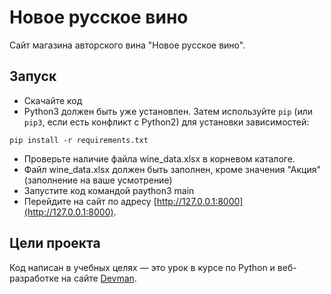 # Новое русское вино

Сайт магазина авторского вина "Новое русское вино".

## Запуск

- Скачайте код
- Python3 должен быть уже установлен. 
Затем используйте `pip` (или `pip3`, если есть конфликт с Python2) для установки зависимостей:
```
pip install -r requirements.txt
```
- Проверьте наличие файла wine_data.xlsx в корневом каталоге.
- Файл wine_data.xlsx должен быть заполнен, кроме значения "Акция" (заполнение на ваше усмотрение)
- Запустите код командой   paython3 main
- Перейдите на сайт по адресу [http://127.0.0.1:8000](http://127.0.0.1:8000).

## Цели проекта

Код написан в учебных целях — это урок в курсе по Python и веб-разработке на сайте [Devman](https://dvmn.org).
